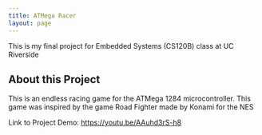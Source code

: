 ```yaml
---
title: ATMega Racer
layout: page
---
```


This is my final project for Embedded Systems (CS120B) class at UC Riverside

## About this Project
This is an endless racing game for the ATMega 1284 microcontroller.
This game was inspired by the game Road Fighter made by Konami for the NES

Link to Project Demo:
https://youtu.be/AAuhd3rS-h8

